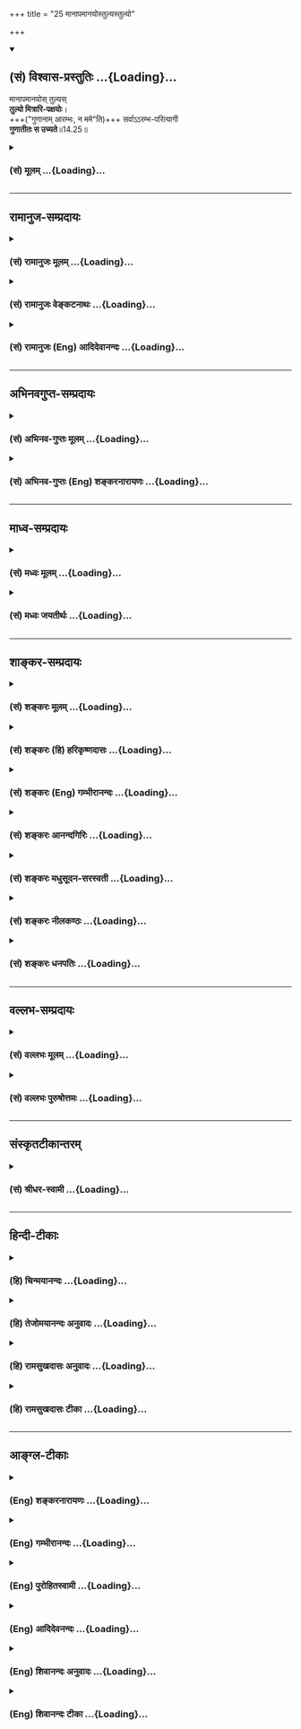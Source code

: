 +++
title = "25 मानापमानयोस्तुल्यस्तुल्यो"

+++
<div class="js_include" newlevelforh1="2" title="(सं) विश्वास-प्रस्तुतिः" unfilled url="/purANam_vaiShNavam/mahAbhAratam/06-bhIShma-parva/03-bhagavad-gItA-parva/saMskRtam/vishvAsa-prastutiH/14_guNa-traya-vibhAga-y/25_mAnApamAnayostuly.md">
<details open><summary><h2>(सं) विश्वास-प्रस्तुतिः ...{Loading}...</h2></summary>

मानापमानयोस् तुल्यस्  
**तुल्यो मित्रारि-पक्षयोः**।  
+++("गुणानाम् आरम्भः, न ममे"ति)+++ सर्वाऽऽरम्भ-परित्यागी  
**गुणातीतः स उच्यते**॥14.25॥
</details>
</div>
<div class="js_include collapsed" newlevelforh1="3" title="(सं) मूलम्" unfilled url="/purANam_vaiShNavam/mahAbhAratam/06-bhIShma-parva/03-bhagavad-gItA-parva/saMskRtam/mUlam/14_guNa-traya-vibhAga-y/25_mAnApamAnayostuly.md">
<details><summary><h3>(सं) मूलम् ...{Loading}...</h3></summary>

मानापमानयोस्तुल्यस्तुल्यो मित्रारिपक्षयोः।  
सर्वारम्भपरित्यागी गुणातीतः स उच्यते।।14.25।।
</details>
</div>


_________________
## रामानुज-सम्प्रदायः
<div class="js_include collapsed" newlevelforh1="3" title="(सं) रामानुजः मूलम्" unfilled url="/purANam_vaiShNavam/mahAbhAratam/06-bhIShma-parva/03-bhagavad-gItA-parva/saMskRtam/rAmAnujaH/mUlam/14_guNa-traya-vibhAga-y/25_mAnApamAnayostuly.md">
<details><summary><h3>(सं) रामानुजः मूलम् ...{Loading}...</h3></summary>

।।14.25 ।। तत्+++(=गुण)+++प्रयुक्त**मानापमानयोः** तत्प्रयुक्त**मित्रारिपक्षयोः** अपि स्वसंबन्धाभावाद् एव तुल्यचित्तः; तथा देहित्व-प्रयुक्त**सर्वारम्भ-परित्यागी** य एवंभूतः **स गुणातीत उच्यते**। अथ एवं रूपगुणात्यये प्रधानहेतुम् आह --
</details>
</div>
<div class="js_include collapsed" newlevelforh1="3" title="(सं) रामानुजः वेङ्कटनाथः" unfilled url="/purANam_vaiShNavam/mahAbhAratam/06-bhIShma-parva/03-bhagavad-gItA-parva/saMskRtam/rAmAnujaH/venkaTanAthaH/14_guNa-traya-vibhAga-y/25_mAnApamAnayostuly.md">
<details><summary><h3>(सं) रामानुजः वेङ्कटनाथः ...{Loading}...</h3></summary>

।। 14.25समदुःखसुखत्वादिकं प्रागेव सुशिक्षितम्; स्वस्थशब्देन
विकारराहित्यगुणाननुविधानादिमात्रप्रतिपादनं पुनरुक्तम् आत्मनिष्ठताविधानं
तु बहुविधसमचित्तताप्रतिपादने हेतुतयोपयुक्तमित्यभिप्रायेणाहस्वस्मिन्
स्थित इति। तदभिप्रेतमाहस्वात्मैकप्रियत्वेनेति।
सुखदुःखप्रियाप्रियादिशब्दानामनतिभिन्नार्थानामपि लोकव्यवहारच्छायया
पुनरुक्तिः परिहृता। तत एवस्वस्थत्वादेवेत्यर्थः।
प्रियाप्रियोपनतावक्षोभ्यत्वादेस्तुल्यप्रियाप्रियादिशब्दैः सिद्धत्वादत्र
विवक्षितं धीविशेषवत्त्वलक्षणं धीरत्वं निन्दास्तुतिसाम्यादौ यथा
हेतुर्भवति; तथा विशिनष्टिप्रकृत्यात्मविवेककुशल इति। धीरः
इत्यन्तैरान्तरलक्षणान्युक्तानि। अथ
बाह्याचारलिङ्गप्रश्नोत्तरमित्यभिप्रायेणाहतत एव
तुल्यनिन्दात्मसंस्तुतिरिति। समदुःखः इत्यादिकं बाह्यलिङ्गपरमिति केचित्।
स्तुतिनिन्दे हि गुणदोषख्यापनरूपे तत्र विविक्तात्मदर्शिनो देहगतैः
सौन्दर्यवैरूप्यादिगुणदोषैः स्तुतिनिन्दाप्रवृत्तौ परस्तुतिनिन्दयोरिव न
प्रीत्यादिसम्भव इत्याह -- आत्मनीति। मूर्खाः पूजितपूजकाः (लोकः पूजितपूजकः)
\[म.भा.5।33।55\] इति न्यायेन लौकिकाः स्तुवन्तं मानयन्ति;
निन्दकमवमन्यन्ते मानावमानप्रकाराश्च लोकव्यवहारतः शास्त्रतश्च सिद्धाः।
तत्रमानयितारो मित्राणि भवन्ति; अवमन्तारस्त्वरयः इति
लोकदृष्टक्रमविवक्षामाह -- तत्प्रयुक्तेति। वाचिकस्तुतिनिन्दयोः
पृथगुपादानादत्र मानावमानशब्दौ मानसकायिकविषयौ। समबुद्धेरपि गुणातीतस्य
परबुद्धिकल्पितौ मित्रारिपक्षौ विद्येते। आरभ्यत इत्यारम्भः कर्म;
कृतप्रतिकृतादिरूपः। अपवर्गार्थारम्भव्यवच्छेदायाहदेहित्वप्रयुक्तेति;
सांसारिकसर्वारम्भपरित्यागीत्यर्थः। एतदेव बाह्याचारलिङ्गम्।
आन्तरैरद्वेषादिभिर्बाह्यैरारम्भपरित्यागादिभिश्च गुणातीतो लक्ष्यते। त एव
च गुणात्ययोपाया इति प्रश्नत्रयं प्रत्युक्तं भवति।  
  

</details>
</div>
<div class="js_include collapsed" newlevelforh1="3" title="(सं) रामानुजः (Eng) आदिदेवानन्दः" unfilled url="/purANam_vaiShNavam/mahAbhAratam/06-bhIShma-parva/03-bhagavad-gItA-parva/saMskRtam/rAmAnujaH/english/AdidevAnandaH/14_guNa-traya-vibhAga-y/25_mAnApamAnayostuly.md">
<details><summary><h3>(सं) रामानुजः (Eng) आदिदेवानन्दः ...{Loading}...</h3></summary>

14.24 - 14.25 He who is 'alike in pleasure and pain,' namely, whose mind
is eal in pleasure and pain; 'who dwells in his self,' namely, who
dwells in his self because his love for the self keeps his mind in
eanimity in pleasure and pain arising from the birth, death etc., of his
sons and other relatives and friends, and who, because of this, 'looks
upon a clod, a stone and a piece of gold as of eal value,' who
conseently remains the same towards things dear or hateful, i.e., who
treats alike the worldly objects desired and undesired; who is
'intelligent,' namely, proficient in discrimination between the Prakrti
and the self; who, therefore, regards blame and praise as alike, namely,
who treats with eality praise and blame looking upon good and evil
alities as born of identification with bodies such as those of men etc.,
and as such unconnected with his real self; who is the 'same in honour
and dishonour' because these are feelings based on the misconception
that the body is the self, and as a conseence of such discrimination
between the body and the self, 'looks alike on friend and foe,' because
he understands that ther is no connection between them and himself; and
who has thus abandoned all entrprises in which embodied beings are
involved - he who is like this, is said to have risen above the Gunas.
Now Sri Krsna states the main method (technie) for transcending such
Gunas:

</details>
</div>


_________________
## अभिनवगुप्त-सम्प्रदायः
<div class="js_include collapsed" newlevelforh1="3" title="(सं) अभिनव-गुप्तः मूलम्" unfilled url="/purANam_vaiShNavam/mahAbhAratam/06-bhIShma-parva/03-bhagavad-gItA-parva/saMskRtam/abhinava-guptaH/mUlam/14_guNa-traya-vibhAga-y/25_mAnApamAnayostuly.md">
<details><summary><h3>(सं) अभिनव-गुप्तः मूलम् ...{Loading}...</h3></summary>

।।14.23 -- 14.25।। अत एवाह -- उदासीनवदित्यादि उच्यते इत्यन्तम्। यः अज्ञो
निर्विवेकस्तिष्ठति स एव ज्ञः; सम्यग्ज्ञानात्। तथा हि नेङ्गते न स्वरूपात्
च्यवते। अत्र चोपायः शरीरेन्द्रियादिस्वभाव +++(S;;N चोपायः सर्वेषामारंभाणां
शरीरारंभकेन्द्रियादि -- )+++ एषः; यत् प्रवर्तनम् +++(N प्रवर्तते)+++ ; न तु फलं
किंचिदहमभिसन्दधे इति स्थिरा बुद्धिः +++(N स्थिरबुद्धिः)+++।

</details>
</div>
<div class="js_include collapsed" newlevelforh1="3" title="(सं) अभिनव-गुप्तः (Eng) शङ्करनारायणः" unfilled url="/purANam_vaiShNavam/mahAbhAratam/06-bhIShma-parva/03-bhagavad-gItA-parva/saMskRtam/abhinava-guptaH/english/shankaranArAyaNaH/14_guNa-traya-vibhAga-y/25_mAnApamAnayostuly.md">
<details><summary><h3>(सं) अभिनव-गुप्तः (Eng) शङ्करनारायणः ...{Loading}...</h3></summary>

14.23-25 Udasinavad etc. upto ucyate. He, who is ignorant i.e., he who
does not distinguish \[even the existence and nonexistence of the
Strands\] - he alone is wise, because of his correct knowledge. That is
why he is not shaken i.e., he does not fall from his own nature. The
means in this regard is the firm conviction : 'The exertion that \[in
found in my body etc.\] is nothing but the innate nature of the body,
the sense-organs etc.; and I am unconcerned with any fruit \[of any
action\]'.

</details>
</div>


_________________
## माध्व-सम्प्रदायः
<div class="js_include collapsed" newlevelforh1="3" title="(सं) मध्वः मूलम्" unfilled url="/purANam_vaiShNavam/mahAbhAratam/06-bhIShma-parva/03-bhagavad-gItA-parva/saMskRtam/madhvaH/mUlam/14_guNa-traya-vibhAga-y/25_mAnApamAnayostuly.md">
<details><summary><h3>(सं) मध्वः मूलम् ...{Loading}...</h3></summary>

।।14.24 -- 14.25।। तुल्यत्वार्थ उक्तः पुरस्तात्।

</details>
</div>
<div class="js_include collapsed" newlevelforh1="3" title="(सं) मध्वः जयतीर्थः" unfilled url="/purANam_vaiShNavam/mahAbhAratam/06-bhIShma-parva/03-bhagavad-gItA-parva/saMskRtam/madhvaH/jayatIrthaH/14_guNa-traya-vibhAga-y/25_mAnApamAnayostuly.md">
<details><summary><h3>(सं) मध्वः जयतीर्थः ...{Loading}...</h3></summary>

।।14.24 -- 14.25।। समदुःखसुखः \[14।24\] इत्यादिना सर्वथा सुखादौ
तुल्यत्वबुद्धिरुच्यत इत्यन्यथाप्रतीतिनिरासार्थमाह -- **तुल्यत्वे**ति।
तुल्यत्ववाचिनः शब्दस्यार्थ इत्यर्थः। प्रायः सर्वानित्याद्युक्तरीत्येति
भावः।

</details>
</div>


_________________
## शाङ्कर-सम्प्रदायः
<div class="js_include collapsed" newlevelforh1="3" title="(सं) शङ्करः मूलम्" unfilled url="/purANam_vaiShNavam/mahAbhAratam/06-bhIShma-parva/03-bhagavad-gItA-parva/saMskRtam/shankaraH/mUlam/14_guNa-traya-vibhAga-y/25_mAnApamAnayostuly.md">
<details><summary><h3>(सं) शङ्करः मूलम् ...{Loading}...</h3></summary>

।।14.25।। --,**मानापमानयोः तुल्यः** समः निर्विकारः **तुल्यः
मित्रारिपक्षयोः;** यद्यपि उदासीना भवन्ति केचित् स्वाभिप्रायेण; तथापि
पराभिप्रायेण मित्रारिपक्षयोरिव भवन्ति इति तुल्यो मित्रारिपक्षयोः इत्याह।
**सर्वारम्भपरित्यागी;** दृष्टादृष्टार्थानि कर्माणि आरभ्यन्ते इति
आरम्भाः; सर्वान् आरम्भान् परित्यक्तुं शीलम् अस्य इति सर्वारम्भपरित्यागी;
देहधारणमात्रनिमित्तव्यतिरेकेण सर्वकर्मपरित्यागी इत्यर्थः। **गुणातीतः सः
उच्यते**।। उदासीनवत् (गीता 14।23) इत्यादि गुणातीतः स उच्यते (गीता 14।25)
इत्येतदन्तम् उक्तं यावत् यत्नसाध्यं तावत् संन्यासिनः अनुष्ठेयं
गुणातीतत्वसाधनं मुमुक्षोः स्थिरीभूतं तु स्वसंवेद्यं सत् गुणातीतस्य यतेः
लक्षणं भवति इति। अधुना कथं च त्रीन्गुणानतिवर्तते इत्यस्य प्रश्नस्य
प्रतिवचनम् आह --,

</details>
</div>
<div class="js_include collapsed" newlevelforh1="3" title="(सं) शङ्करः (हि) हरिकृष्णदासः" unfilled url="/purANam_vaiShNavam/mahAbhAratam/06-bhIShma-parva/03-bhagavad-gItA-parva/saMskRtam/shankaraH/hindI/harikRShNadAsaH/14_guNa-traya-vibhAga-y/25_mAnApamAnayostuly.md">
<details><summary><h3>(सं) शङ्करः (हि) हरिकृष्णदासः ...{Loading}...</h3></summary>

।।14.25।। तथा --, जो मान और अपमानमें समान अर्थात् निर्विकार रहता है तथा
मित्र और शत्रुपक्षके लिये तुल्य है। यद्यपि कोईकोई पुरुष अपने विचारसे तो
उदासीन होते हैं; परंतु दूसरोंकी समझसे वे मित्र या शत्रुपक्षवालेसे ही
होते हैं इसलिये कहते हैं कि जो मित्र और शत्रुपक्षके लिये तुल्य है। तथा
जो सारे आरम्भोंका त्याग करनेवाला है। दृष्ट और अदृष्ट फलके लिये जानेवाले
कर्मोंका नाम आरम्भ है; ऐसे समस्त आरम्भोंका त्याग करनेका जिसका स्वभाव है
वह सर्वारम्भपरित्यागी है अर्थात् जो केवल शरीरधारणके लिये आवश्यक कर्मोंके
सिवा सारे कर्मोंका त्याग कर देनेवाला है; वह पुरुष गुणातीत कहलाता है।
उदासीनवत् यहाँसे लेकर गुणातीतः स उच्यते यहाँतक जो भाव बतलाये गये हैं; वे
सब जबतक प्रयत्नसे सम्पादन करनेयोग्य रहते हैं; तबतक तो मुमुक्षु --
संन्यासीके लिये अनुष्ठान करनेयोग्य गुणातीतत्वप्राप्तिके साधन हैं और जब
वे स्थिर हो जाते हैं; तो गुणातीत संन्यासीके स्वसंवेद्य लक्षण बन जाते
हैं।

</details>
</div>
<div class="js_include collapsed" newlevelforh1="3" title="(सं) शङ्करः (Eng) गम्भीरानन्दः" unfilled url="/purANam_vaiShNavam/mahAbhAratam/06-bhIShma-parva/03-bhagavad-gItA-parva/saMskRtam/shankaraH/english/gambhIrAnandaH/14_guNa-traya-vibhAga-y/25_mAnApamAnayostuly.md">
<details><summary><h3>(सं) शङ्करः (Eng) गम्भीरानन्दः ...{Loading}...</h3></summary>

14.25 Further, tulyah, he who is the same, unperturbed; mana-apamanayoh,
under honour and dishonour; tulyah, who is eally disposed;
mitra-ari-paksayoh, both towards the side of the friend and of the
foe-although from their own standpoint some may be unattached, still, in
others' view they may appear to be siding either with friends or foes;
hence it is said, 'eally disposed both towards the side of the friend
and of the foe'; sarva-arambha-parityagi, who has renounced all
enterprise (-those which are undertaken are arambhah, actions intended
for seen or unseen results-), i.e. who is apt to give up all
undertakings, who has given up all actions other than those needed
merely for the maintenance of the body; sah, he; ucyate, is said to
have; gunatitah, gone beyond the alities. The disciplines leading to the
state of transcendence of the alities, which have been stated (in the
verses) beginning from 'he who, sitting like one indifferent,' and
ending with 'he is said to have gone beyond the alities,' have to be
practised by a monk, a seeker of Liberation, so long as they are to be
achieved through effort. But when they become firmly ingrained, they
become the indications, perceivable to himself, of a monk who has
transcended the alities. Now the Lord gives the reply to the estion,
'And how does he transcend the alties;'

</details>
</div>
<div class="js_include collapsed" newlevelforh1="3" title="(सं) शङ्करः आनन्दगिरिः" unfilled url="/purANam_vaiShNavam/mahAbhAratam/06-bhIShma-parva/03-bhagavad-gItA-parva/saMskRtam/shankaraH/AnandagiriH/14_guNa-traya-vibhAga-y/25_mAnApamAnayostuly.md">
<details><summary><h3>(सं) शङ्करः आनन्दगिरिः ...{Loading}...</h3></summary>

।।14.25।। इतश्च गुणातीतः शक्यो ज्ञातुमित्याह -- **किञ्चेति।** मानः
सत्कारस्तिरस्कारोऽपमानः। परदृष्ट्या यौ सखिशत्रू तयोः पक्षयोर्निर्विशेषो
न कस्यचित्पक्षे तिष्ठतीत्याह -- **तुल्य इति।** विदुषो
मित्रादिबुद्ध्यभावात्तुल्यो मित्रारिपक्षयोरित्ययुक्तमित्याशङ्क्याह --
**यद्यपीति।** सर्वकर्मत्यागे देहधारणमपि निमित्ताभावान्न
स्यादित्याशङ्क्याह -- **देहेति।** उक्तविशेषणो गुणातीतो ज्ञातव्य इत्याह
-- **गुणेति।** यदुक्तमुपेक्षकत्वादि तद्विद्योदयात्पूर्वं यत्नसाध्यं
विद्याधिकारिणा ज्ञानसाधनत्वेनानुष्ठेयमुत्पन्नायां तु विद्यायां
जीवन्मुक्तस्योक्तधर्मजातं स्थिरीभूतं स्वानुभवसिद्धलक्षणत्वेन
तिष्ठतीत्युक्ते धर्मजाते विभागं दर्शयति -- **उदासीनवदित्यादिना।**

</details>
</div>
<div class="js_include collapsed" newlevelforh1="3" title="(सं) शङ्करः मधुसूदन-सरस्वती" unfilled url="/purANam_vaiShNavam/mahAbhAratam/06-bhIShma-parva/03-bhagavad-gItA-parva/saMskRtam/shankaraH/madhusUdana-sarasvatI/14_guNa-traya-vibhAga-y/25_mAnApamAnayostuly.md">
<details><summary><h3>(सं) शङ्करः मधुसूदन-सरस्वती ...{Loading}...</h3></summary>

।।14.25।। मानः सत्कार आदरापरपर्यायः;
अपमानस्तिरस्कारोऽनादरापरपर्यायस्तयोस्तुल्यो हर्षविषादशून्यो निन्दास्तुती
शब्दरूपे मानापमानौ तु शब्दमन्तरेणापि कायमनोव्यापारविशेषाविति भेदः। अत्र
पकारवकारयोः पाठविकल्पेऽप्यर्थः स एव। तुल्यो
मित्रारिपक्षयोर्मित्रपक्षस्येवारिपक्षस्यापि द्वेषाविषयः स्वयं
तयोरनुग्रहनिग्रहशून्य इति वा। सर्वारम्भपरित्यागी आरभ्यन्त इत्यारम्भाः
कर्माणि तान्सर्वान्परित्यक्तुं शीलं यस्य स तथा। ,देहयात्रामात्रव्यतिरेकेण
सर्वकर्मपरित्यागीत्यर्थः। उदासीनवदासीन इत्याद्युक्तप्रकाराचारो गुणातीतः
स उच्यते। यदुक्तमुपेक्षकत्वादि तद्विद्योदयात्पूर्वं यत्नसाध्यं
विद्याधिकारिणा साधनत्वेनानुष्ठेयमुत्पन्नायां तु विद्यायां जीवन्मुक्तस्य
गुणातीतस्योक्तं धर्मजातमयत्नसिद्धं लक्षणत्वेन तिष्ठतीत्यर्थः।

</details>
</div>
<div class="js_include collapsed" newlevelforh1="3" title="(सं) शङ्करः नीलकण्ठः" unfilled url="/purANam_vaiShNavam/mahAbhAratam/06-bhIShma-parva/03-bhagavad-gItA-parva/saMskRtam/shankaraH/nIlakaNThaH/14_guNa-traya-vibhAga-y/25_mAnApamAnayostuly.md">
<details><summary><h3>(सं) शङ्करः नीलकण्ठः ...{Loading}...</h3></summary>

।।14.25।। अथ चतुर्थ्यां भूमौ सत्त्वापत्तिसंज्ञायां स्थितस्य योगिनः
समाधिसुखाभावेन स्वसंवेद्यलिङ्गाभावात्तत्त्वनिश्चयेन द्वैतस्य
बाधाल्लिङ्गमाचारश्च परसंवेद्य एव तदाह -- **मानेति।** यथाहि परीक्षकः
कूटकार्षापणस्य लाभे विनाशे वा हर्षविषादशून्यो न च तल्लाभार्थं
यत्नमारभते; मूढस्तु ताभ्यां बाध्यते तल्लाभार्थं यत्नं चारभते; एवं
विद्वान् द्वैतं मरुमरीचिकाह्रदसमानं पश्यन् तत्र मानापमानयोर्वा
मित्रारिपक्षयोर्वा तुल्य एव नत्वन्यतरलाभाय परिहाराय वा यत्नमारभते अतो
गुणातीत इत्युच्यते। सर्वत्र पदार्थः स्पष्टः।

</details>
</div>
<div class="js_include collapsed" newlevelforh1="3" title="(सं) शङ्करः धनपतिः" unfilled url="/purANam_vaiShNavam/mahAbhAratam/06-bhIShma-parva/03-bhagavad-gItA-parva/saMskRtam/shankaraH/dhanapatiH/14_guNa-traya-vibhAga-y/25_mAnApamAnayostuly.md">
<details><summary><h3>(सं) शङ्करः धनपतिः ...{Loading}...</h3></summary>

।।14.25।। मानः सत्कारोऽपमानस्तिरस्कास्तयोर्मानापामानयोस्तुल्यः समो
निर्विकारः परदृष्ट्या यौ मित्रशत्रू तयोः पक्षयोस्तुल्यो न कस्यचित्पक्षं
भजतीत्यर्थः। दृष्टादृष्टार्थानि कर्माण्यारभ्यन्त
इत्यारम्भास्तान्सर्वारम्भांस्त्यक्तुं शीलं यस्येति
देहधारणमात्रनिमित्तव्यतिरेकेण सर्वारम्भपरित्यागीत्यर्थः। एतोदृशो यः स
गुणातीति उच्यते सर्वारम्भपरित्यागीत्येतदन्तं यावद्यन्त्रसाध्यं
तावद्गुणातीतत्वासाधनं विरक्तेन मुमुक्षुणानुष्ठेयं स्थिरीभूतं तु
जीवन्मुक्तस्य गुणातीतस्य स्वभावभूतत्वादयन्त्रसिद्धं लक्षणं भवति।

</details>
</div>


_________________
## वल्लभ-सम्प्रदायः
<div class="js_include collapsed" newlevelforh1="3" title="(सं) वल्लभः मूलम्" unfilled url="/purANam_vaiShNavam/mahAbhAratam/06-bhIShma-parva/03-bhagavad-gItA-parva/saMskRtam/vallabhaH/mUlam/14_guNa-traya-vibhAga-y/25_mAnApamAnayostuly.md">
<details><summary><h3>(सं) वल्लभः मूलम् ...{Loading}...</h3></summary>

।।14.25।। मानापमानयोरिति। देहित्वप्रयुक्तसर्वारम्भपरित्यागी च यः;
एवम्भूतः स गुणातीत उच्यते ज्ञानमार्गीयः।

</details>
</div>
<div class="js_include collapsed" newlevelforh1="3" title="(सं) वल्लभः पुरुषोत्तमः" unfilled url="/purANam_vaiShNavam/mahAbhAratam/06-bhIShma-parva/03-bhagavad-gItA-parva/saMskRtam/vallabhaH/puruShottamaH/14_guNa-traya-vibhAga-y/25_mAnApamAnayostuly.md">
<details><summary><h3>(सं) वल्लभः पुरुषोत्तमः ...{Loading}...</h3></summary>

  
  
।।14.25।। किञ्च मानापमानयोस्तुल्यः भगवत्कृतमानापमानयोः स्वीयत्वेन
कृतत्वात्तुल्यः। तुल्यो मित्रारिपक्षयोः; भगवदीयेन तदीयत्वेन; मित्रपक्षे
कृते तुल्यः भगवदीयभावेन अरिपक्षे आसुरैर्भगवदीयत्वेन विचारिते भगवदीयत्वेन
तथा विचारयन्तीति तेषामुचितमेवेति तद्दोषाविचारकत्वात्तुल्यः।
सर्वारम्भपरित्यागी सर्वेषां पदार्थानामारम्भानां दृष्टप्रत्ययानां
परित्यजनशीलवान्। एवमाचारवान् यः सगुणातीत उच्येते; कथ्यत इत्यर्थः। ,

</details>
</div>


_________________
## संस्कृतटीकान्तरम्
<div class="js_include collapsed" newlevelforh1="3" title="(सं) श्रीधर-स्वामी" unfilled url="/purANam_vaiShNavam/mahAbhAratam/06-bhIShma-parva/03-bhagavad-gItA-parva/saMskRtam/shrIdhara-svAmI/14_guNa-traya-vibhAga-y/25_mAnApamAnayostuly.md">
<details><summary><h3>(सं) श्रीधर-स्वामी ...{Loading}...</h3></summary>

।।14.25।। अपिच **-- मानापमानयोरिति।** मानेऽपमाने च तुल्यः;
मित्रपक्षेऽरिपक्षे च तुल्यः;
सर्वान्दृष्टादृष्टार्थानारम्भानुद्यमान्परित्यक्तुं शीलं यस्य। स
एवंभूताचारयुक्तो गुणातीत उच्यते।

</details>
</div>


_________________
## हिन्दी-टीकाः
<div class="js_include collapsed" newlevelforh1="3" title="(हि) चिन्मयानन्दः" unfilled url="/purANam_vaiShNavam/mahAbhAratam/06-bhIShma-parva/03-bhagavad-gItA-parva/hindI/chinmayAnandaH/14_guNa-traya-vibhAga-y/25_mAnApamAnayostuly.md">
<details><summary><h3>(हि) चिन्मयानन्दः ...{Loading}...</h3></summary>

।।14.25।। पूर्वोक्त श्लोकों में चित्रित किये गये त्रिगुणातीत पुरुष के
सामान्य चित्र को यहाँ और अधिक स्पष्ट किया गया है; जिससे हम उसका समीप से
सूक्ष्म अवलोकन कर सकें। मान और अपमान में सम रहना ज्ञानी पुरुष का लक्षण
है। अपने दिव्य स्वरूप में दृढ़ निष्ठा प्राप्त किया हुआ पुरुष जीवन से
भयभीत नहीं होता; क्योंकि जगत् की ओर देखने का उसका दृष्टिकोण अज्ञानियों
से सर्वथा भिन्न होता है। जीवन का अहंकार केन्द्रित मूल्यांकन हमें मान और
अपमान को क्रमश उपादेय (स्वीकार्य) और हेय (त्याज्य) मानने को बाध्य करता
है। लौकिक जीवन में भी हम देखते हैं कि देश के लिये प्राणोत्सर्ग करने वाले
पुरुष ऐसी स्थिति की कामना करते हैं जिसे अन्य लोग अपमान जनक समझते हैं।
परन्तु समाज के मान और अपमान की ओर ध्यान दिये बिना ऐसे लोग पूर्ण उत्साह
के साथ अपनी पीढ़ी से प्रेम और उसकी सेवा करते हैं। आपेक्षिक सिद्धान्त की
खोज के दिन आर्कमिडीज को विवस्त्र स्थिति में सड़क पर यूरेका; यूरेका
चिल्लाते हुये दौड़ने में अपमान का अनुभव नहीं हुआ; परन्तु किसी और दिन यह
बात नहीं होती मान और अपमान बुद्धि के निर्णय हैं; जो स्थानस्थान पर और
समयसमय पर बदलते रहते हैं। जो पुरुष अहंकार के स्तर से ऊंचा उठ गया है; उसे
दोनों ही समान हैं; कांटो के मुकुट का उतना ही स्वागत है; जितना गुलाब के
फूलों के मुकुट काशत्रु और मित्र के पक्षों में सम जैसे हम अपने शरीर के
किसी अंग को शत्रु और किसी अंग को मित्र नहीं मानते; वैसे ही आत्मैकत्व
ज्ञान प्राप्त पुरुष भी किसी से मित्रता या शत्रुता नहीं रखता। तथापि अन्य
लोग उससे अवश्य ही मित्र या शत्रु भाव रख सकते हैं; किन्तु वह दोनों के
प्रति समान भाव से रहता है। आत्मानुभव की दृष्टि से ज्ञानी पुरुष जानता है
वे सब मैं ही हूँ। सर्वारम्भ परित्यागी आरंभ का अर्थ है कर्म। इसका अर्थ यह
नहीं हुआ कि त्रिगुणातीत पुरुष क्रियाशून्य हो जाता है। इसका अभिप्राय यह
है कि उसे अपने कर्मों में न कर्तृत्व का अभिमान होता है और न स्वार्थ का।
आरम्भ शब्द में वे सब कर्म समाविष्ट हैं; जो अनेक वस्तुओं के अर्जन और
संग्रह करने तथा उनपर अपना स्वामित्य स्थापित करने के लिये अहंकार और
स्वार्थ से प्रेरित होते हैं। अज्ञानी जीव के लिये ये कर्म स्वाभाविर्क
हैं। अहंकार रहित आत्मज्ञानी पुरुष ईश्वर से अनुप्राणित होकर ईश्वरीय पुरुष
के रूप में इस जगत् में कल्याणार्थ कार्य करता है। उपर्युक्त लक्षणों से
पुरुष गुणातीत कहा जाता है। इन श्लोकों में अर्जुन के द्वितीय प्रश्न का
उत्तर दिया गया है। श्री शंकराचार्य अपने भाष्य में लिखते हैं कि मोक्ष
प्राप्ति के इच्छुक साधक को इन गुणों को साधन के रूप में अपनाना चाहिये। एक
बार ज्ञान में निष्ठा प्राप्त कर लेने पर ये गुण उसके स्वाभाविक लक्षण बन
जायेंगे; जो स्वसंवेद्य होते हैं। गुणातीत पुरुष के ये मुख्य लक्षण
हैं। अर्जुन का तीसरा प्रश्न यह था; किस प्रकार वह तीनों गुणों से अतीत होता
है इसका उत्तर देते हुये भगवान् कहते हैं

</details>
</div>
<div class="js_include collapsed" newlevelforh1="3" title="(हि) तेजोमयानन्दः अनुवादः" unfilled url="/purANam_vaiShNavam/mahAbhAratam/06-bhIShma-parva/03-bhagavad-gItA-parva/hindI/tejomayAnandaH/anuvAdaH/14_guNa-traya-vibhAga-y/25_mAnApamAnayostuly.md">
<details><summary><h3>(हि) तेजोमयानन्दः अनुवादः ...{Loading}...</h3></summary>

।।14.25।। जो मान और अपमान में सम है; शत्रु और मित्र के पक्ष में भी सम
है, ऐसा सर्वारम्भ परित्यागी पुरुष गुणातीत कहा जाता है।।

</details>
</div>
<div class="js_include collapsed" newlevelforh1="3" title="(हि) रामसुखदासः अनुवादः" unfilled url="/purANam_vaiShNavam/mahAbhAratam/06-bhIShma-parva/03-bhagavad-gItA-parva/hindI/rAmasukhadAsaH/anuvAdaH/14_guNa-traya-vibhAga-y/25_mAnApamAnayostuly.md">
<details><summary><h3>(हि) रामसुखदासः अनुवादः ...{Loading}...</h3></summary>

।।14.25।। जो धीर मनुष्य सुख-दुःखमें सम तथा अपने स्वरूपमें स्थित रहता है;
जो मिट्टीके ढेले, पत्थर और सोनेमें सम रहता है जो प्रिय-अप्रियमें तथा
अपनी निन्दा-स्तुतिमें सम रहता है जो मान-अपमानमें तथा मित्र-शत्रुके
पक्षमें सम रहता है; जो सम्पूर्ण कर्मोंके आरम्भका त्यागी है, वह मनुष्य
गुणातीत कहा जाता है।

</details>
</div>
<div class="js_include collapsed" newlevelforh1="3" title="(हि) रामसुखदासः टीका" unfilled url="/purANam_vaiShNavam/mahAbhAratam/06-bhIShma-parva/03-bhagavad-gItA-parva/hindI/rAmasukhadAsaH/TIkA/14_guNa-traya-vibhAga-y/25_mAnApamAnayostuly.md">
<details><summary><h3>(हि) रामसुखदासः टीका ...{Loading}...</h3></summary>

।।14.25।।***व्याख्या --***  **धीरः; समदुःखसुखः --** नित्यअनित्य;
सारअसार आदिके तत्त्वको जानकर स्वतःसिद्ध स्वरूपमें स्थित होनेसे गुणातीत
मनुष्य धैर्यवान् कहलाता है। पूर्वकर्मोंके अनुसार आनेवाली अनुकूलप्रतिकूल
परिस्थितिका नाम सुखदुःख है अर्थात् प्रारब्धके अनुसार शरीर; इन्द्रियों
आदिके अनुकूल परिस्थितिको सुख कहते हैं और शरीर; इन्द्रियों आदिके प्रतिकूल
परिस्थितिको दुःख कहते हैं। गुणातीत मनुष्य इन दोनोंमें सम रहता है।
तात्पर्य है कि सुखदुःखरूप बाह्य परिस्थितियाँ उसके कहे जानेवाले
अन्तःकरणमें विकार पैदा नहीं कर सकतीं; उसको सुखीदुःखी नहीं कर
सकतीं।**स्वस्थः --** स्वरूपमें सुखदुःख है ही नहीं। स्वरूपसे तो सुखदुःख
प्रकाशित होते हैं। अतः गुणातीत मनुष्य आनेजानेवाले सुखदुःखका भोक्ता नहीं
बनता; प्रत्युत अपने नित्यनिरन्तर रहनेवाले स्वरूपमें स्थिर रहता
है।**समलोष्टाश्मकाञ्चनः --** उसका मिट्टीके ढेले; पत्थर और स्वर्णमें न तो
आकर्षण (राग) होता है और न विकर्षण (द्वेष) होता है। परन्तु व्यवहारमें वह
ढेलेको ढेलेकी जगह रखता है; पत्थरको पत्थरकी जगह रखता है और स्वर्णको
स्वर्णकी जगह (तिजोरी आदिमें) रखता है। तात्पर्य है कि यद्यपि उनकी
प्राप्तिअप्राप्तिमें उसको हर्षशोक नहीं होते; वह सम रहता है; तथापि उनसे
व्यवहार तो यथायोग्य ही करता है। ढेले; पत्थर और स्वर्णका ज्ञान न होना समता
नहीं कहलाती। समता वही है कि इन तीनोंका ज्ञान होते हुए भी इनमें रागद्वेष
न हों। ज्ञान कभी दोषी नहीं होता; विकार ही दोषी होते
हैं।**तुल्यप्रियाप्रियः --** क्रियमाण कर्मोंकी सिद्धिअसिद्धिमें अर्थात्
उनके तात्कालिक फलकी प्राप्तिअप्राप्तिमें भी वह सम रहता
है।**तुल्यनिन्दात्मसंस्तुतिः --** निन्दा और स्तुतिमें नामकी मुख्यता होती
है। गुणातीत मनुष्यका नामके साथ कोई सम्बन्ध नहीं रहता अतः कोई निन्दा करे
तो उसके चित्तमें खिन्नता नहीं होती और कोई स्तुति करे तो उसके चित्तमें
प्रसन्नता नहीं होती। इसी प्रकार निन्दा करनेवालोंके प्रति उसका द्वेष नहीं
होता और स्तुति करनेवालोंके प्रति उसका राग नहीं होता। साधारण मनुष्योंकी यह
एक आदत बन जाती है कि उनको अपनी निन्दा बुरी लगती है और स्तुति अच्छी लगती
है। परन्तु जो गुणोंसे ऊँचे उठ जाते हैं; उनको निन्दास्तुतिका ज्ञान तो
होता है और वे बर्ताव भी सबके साथ यथोचित ही करते हैं; पर उनमें
निन्दास्तुतिको लेकर खिन्नताप्रसन्नता नहीं होती। कारण कि वे जिस तत्त्वमें
स्थित हैं; वहाँ गुणोंवाली परकृत निन्दास्तुति पहुँचती ही नहीं। निन्दा और
स्तुति -- ये दोनों ही परकृत क्रियाएँ हैं। उन क्रियाओंसे राजीनाराज होना
गलती है। कारण कि जिसका जैसा स्वभाव है; जैसी धारणा है; वह उसके अनुसार ही
बोलता है। वह हमारे अनुकूल ही बोले; हमारी निन्दा न करे -- यह न्याय नहीं
है अर्थात् उसको बोलनेमें बाध्य करनेका भाव न्याय नहीं है; अन्याय है।
दूसरोंपर हमारा क्या अधिकार है कि तुम हमारी निन्दा मत करो हमारी स्तुति ही
करो दूसरी बात; कोई निन्दा करता है तो उसमें साधकको प्रसन्न होना चाहिये कि
इससे मेरे पाप कट रहे हैं; मैं शुद्ध हो रहा हूँ। अगर कोई हमारी प्रशंसा
करता है; तो उससे हमारे पुण्य नष्ट होते हैं। अतः प्रशंसामें राजी नहीं
होना चाहिये क्योंकि राजी होनेमें खतरा है**मानापमानयोस्तुल्यः --** मान और
अपमान होनेमें शरीरकी मुख्यता होती है। गुणातीत मनुष्यका शरीरके साथ
तादात्म्य नहीं रहता। अतः कोई उसका आदर करे या निरादर करे; मान करे या
अपमान करे; इन परकृत क्रियाओंका उसपर कोई असर नहीं पड़ता। निन्दास्तुति और
मानअपमान -- इन दोनों ही परकृत क्रियाओंमें गुणातीत मनुष्य सम रहता है। इन
दोनों परकृत क्रियाओंका ज्ञान होना दोषी नहीं है; प्रत्युत निन्दा और
अपमानमें दुःखी होना तथा स्तुति और मानमें हर्षित होना दोषी है क्योंकि ये
दोनों ही प्रकृतिके विकार हैं। गुणातीत पुरुषको निन्दास्तुति और मानअपमानका
ज्ञान तो होता है; पर गुणोंसे सम्बन्धविच्छेद होनेसे; नाम और शरीरके साथ
तादात्म्य न रहनेसे वह सुखीदुःखी नहीं होता। कारण कि वह जिस तत्त्वमें
स्थित है; वहाँ ये विकार नहीं हैं। वह तत्त्व गुणरहित है; निर्विकार
है।**तुल्यो मित्रारिपक्षयोः --** वह मित्र और शत्रुके पक्षमें सम रहता है।
यद्यपि गुणातीत मनुष्यकी दृष्टिमें कोई मित्र और शत्रु नहीं होता; तथापि
दूसरे लोग अपनी भावनाके अनुसार उसे अपना मित्र अथवा शत्रु भी मान सकते हैं।
साधारण मनुष्यको भी दूसरे लोग अपनी भावनाके अनुसार मित्र या शत्रु मान सकते
हैं किन्तु इस बातका पता लगनेपर उस मनुष्यपर इसका असर पड़ता है; जिससे
उसमें रागद्वेष उत्पन्न हो सकते हैं। परन्तु गुणातीत मनुष्यपर इस बातका पता
लगनेपर भी कोई असर नहीं पड़ता। वस्तुतः मित्र और शत्रुकी भावनाके कारण ही
व्यवहारमें पक्षपात होता है। गुणातीत मनुष्यके कहलानेवाले अन्तःकरणमें
मित्रशत्रुकी भावना ही नहीं होती अतः उसके व्यवहारमें पक्षपात नहीं होता। एक
व्यक्ति उस महापुरुषके साथ मित्रता रखता है और दूसरा व्यक्ति अपने स्वभाववश
उस महापुरुषके साथ शत्रुता रखता है। जब उन दोनों व्यक्तियोंकी किसी बातको
लेकर न्याय करनेका अवसर आ जाय; तब (व्यवहारमें) वह मित्रता रखनेवालेकी
अपेक्षा शत्रुता रखनेवालेका कुछ अधिक पक्ष लेता है। जैसे -- पदार्थादिका
बँटवारा करते समय वह मित्रता रखनेवालेको कम (उतना ही; जितना वह
प्रसन्नतापूर्वक सहन कर सकता हो) और शत्रुता रखनेवालोंको कुछ ज्यादा पदार्थ
देता है। यह भी समता ही कहलाती है क्योंकि अपने पक्षवालोंके साथ न्याय और
विपक्षवालोंके साथ उदारता होनी चाहिये।**सर्वारम्भपरित्यागी --** वह
महापुरुष सम्पूर्ण कर्मोंके आरम्भका त्यागी होता है। तात्पर्य है कि
धनसम्पत्तिके संग्रह और भोगोंके लिये वह किसी तरहका कोई नया कर्म आरम्भ
नहीं करता। स्वतः प्राप्त परिस्थितिके अनुसार ही उसकी प्रवृत्ति और
निवृत्ति होती है अर्थात क्रियाओंमें उसकी प्रवृत्ति कामना; वासना; ममतासे
रहित होती है और निवृत्ति भी मानबड़ाई आदिकी इच्छासे रहित होती
है।**गुणातीतः स उच्यते --** यहाँ **उच्यते** पदसे यही ध्वनि निकलती है कि
उस महापुरुषकी गुणातीत संज्ञा नहीं है किन्तु उसके कहे जानेवाले शरीर;
अन्तःकरणके लक्षणोंको लेकर ही उसको गुणातीत कहा जाता है। वास्तवमें देखा जाय
तो जो गुणातीत है; उसके लक्षण नहीं हो सकते। लक्षण तो गुणोंसे ही होते हैं
अतः जिसके लक्षण होते हैं; वह गुणातीत कैसे हो सकता है परन्तु अर्जुनने भी
गुणातीतके ही लक्षण पूछे हैं और भगवान्ने भी गुणातीतके ही लक्षण कहे हैं।
इसका तात्पर्य यह है कि लोग पहले उस गुणातीतकी जिस शरीर और अन्तःकरणमें
स्थिति मानते थे; उसी शरीर और अन्तःकरणके लक्षणोंको लेकर वे उसमें आरोप
करते हैं कि यह गुणातीत मनुष्य है। अतः ये लक्षण गुणातीत मनुष्यको
पहचाननेके संकेतमात्र हैं। प्रकृतिके कार्य गुण हैं और गुणोंके कार्य
शरीरइन्द्रियाँमनबुद्धि हैं। अतः मनबुद्धि आदिके द्वारा अपने कारण गुणोंका
भी पूरा वर्णन नहीं हो सकता; फिर गुणोंके भी कारण प्रकृतिका वर्णन हो ही
कैसे सकता है जो प्रकृतिसे भी सर्वथा अतीत (गुणातीत) है; उसका वर्णन करना
तो उन मनबुद्धि आदिके द्वारा सम्भव ही नहीं है। वास्तवमें गुणातीतके ये
लक्षण स्वरूपमें तो होते ही नहीं किन्तु अन्तःकरणमें मानी हुई अहंताममताके
नष्ट हो जानेपर उसके कहे जानेवाले अन्तःकरणके माध्यमसे ही ये लक्षण --
गुणातीतके लक्षण कहे जाते हैं। यहाँ भगवान्ने सुखदुःख; प्रियअप्रिय;
निन्दास्तुति और मानअपमान -- ये आठ परस्पर विरुद्ध नाम लिये हैं; जिनमें
साधारण आदमियोंकी तो विषमता हो ही जाती है; साधकोंकी भी कभीकभी विषमता हो
जाती है। ऐसे इन आठ कठिन स्थलोंमें जिसकी समता हो जाती है; उसके लिये अन्य
सभी अवस्थाओंमें समता रखना सुगम हो जाता है। अतः यहाँ उन्हीं आठ कठिन
स्थलोंका नाम लेकर भगवान् यह बताते हैं कि गुणातीत महापुरुषकी इन आठों
स्थलोंमें स्वतःस्वाभाविक समता होती है। गुणातीत मनुष्यकी जो स्वतःसिद्ध
निर्विकारता है; उसकी जो स्वाभाविक स्थिति है; उसमें अनुकूलप्रतिकूल
परिस्थितियोंके आनेजानेका कुछ भी फरक नहीं पड़ता। उसकी निर्विकारता; समता
ज्योंकीत्यों अटल रहती है। उसकी शान्ति कभी भङ्ग नहीं होती। \[चौबीसवें और
पचीसवें -- इन दो श्लोकोंमें भगवान्ने गुणातीत महापुरुषकी समताका वर्णन
किया है। \]  
  
***सम्बन्ध --***  अर्जुनने तीसरे प्रश्नके रूपमें गुणातीत होनेका उपाय
पूछा था। उसका उत्तर भगवान् आगेके श्लोकमें देते हैं।  
  

</details>
</div>


_________________
## आङ्ग्ल-टीकाः
<div class="js_include collapsed" newlevelforh1="3" title="(Eng) शङ्करनारायणः" unfilled url="/purANam_vaiShNavam/mahAbhAratam/06-bhIShma-parva/03-bhagavad-gItA-parva/english/shankaranArAyaNaH/14_guNa-traya-vibhAga-y/25_mAnApamAnayostuly.md">
<details><summary><h3>(Eng) शङ्करनारायणः ...{Loading}...</h3></summary>

14.25. Who remains eal to honour and to dishonour, and eal to the sides
of \[both\] the friend and the foe; and who has given up all fruits of
his initiatives-he is said to have transcended the Strands.

</details>
</div>
<div class="js_include collapsed" newlevelforh1="3" title="(Eng) गम्भीरानन्दः" unfilled url="/purANam_vaiShNavam/mahAbhAratam/06-bhIShma-parva/03-bhagavad-gItA-parva/english/gambhIrAnandaH/14_guNa-traya-vibhAga-y/25_mAnApamAnayostuly.md">
<details><summary><h3>(Eng) गम्भीरानन्दः ...{Loading}...</h3></summary>

14.25 He who is the same under honour and dishonour, who is eally
disposed both towards the side of the friend and of the foe, who has
renounced all enterprise,-he is said to have gone beyond the alities.

</details>
</div>
<div class="js_include collapsed" newlevelforh1="3" title="(Eng) पुरोहितस्वामी" unfilled url="/purANam_vaiShNavam/mahAbhAratam/06-bhIShma-parva/03-bhagavad-gItA-parva/english/purohitasvAmI/14_guNa-traya-vibhAga-y/25_mAnApamAnayostuly.md">
<details><summary><h3>(Eng) पुरोहितस्वामी ...{Loading}...</h3></summary>

14.25 Who looks equally upon honour and dishonour, loves friends and
foes alike, abandons all initiative, such is he who transcends the
Qualities.

</details>
</div>
<div class="js_include collapsed" newlevelforh1="3" title="(Eng) आदिदेवनन्दः" unfilled url="/purANam_vaiShNavam/mahAbhAratam/06-bhIShma-parva/03-bhagavad-gItA-parva/english/AdidevanandaH/14_guNa-traya-vibhAga-y/25_mAnApamAnayostuly.md">
<details><summary><h3>(Eng) आदिदेवनन्दः ...{Loading}...</h3></summary>

14.25 He who is the same in honour and dishonour, and the same to friend
and foe, and how has abandoned all enterprises - he is said to have
risen above the Gunas.

</details>
</div>
<div class="js_include collapsed" newlevelforh1="3" title="(Eng) शिवानन्दः अनुवादः" unfilled url="/purANam_vaiShNavam/mahAbhAratam/06-bhIShma-parva/03-bhagavad-gItA-parva/english/shivAnandaH/anuvAdaH/14_guNa-traya-vibhAga-y/25_mAnApamAnayostuly.md">
<details><summary><h3>(Eng) शिवानन्दः अनुवादः ...{Loading}...</h3></summary>

14.25 Who is the same in honour and dishonour, the same to friend and
foe, abandoning all undertakings he is said to have transcended the
alities.

</details>
</div>
<div class="js_include collapsed" newlevelforh1="3" title="(Eng) शिवानन्दः टीका" unfilled url="/purANam_vaiShNavam/mahAbhAratam/06-bhIShma-parva/03-bhagavad-gItA-parva/english/shivAnandaH/TIkA/14_guNa-traya-vibhAga-y/25_mAnApamAnayostuly.md">
<details><summary><h3>(Eng) शिवानन्दः टीका ...{Loading}...</h3></summary>

14.25 मानापमानयोः in honour and dishonour; तुल्यः the same; तुल्यः the
same; मित्रारिपक्षयोः to friend and foe; सर्वारम्भपरित्यागी abandoning
all undertakings; गुणातीतः crossed the Gunas; सः he; उच्यते is
said.Commentary He keeps a balanced mind in honour and dishonour. He is
the same to friend and foe. He is not affected by the dual throng. He
has risen above the Gunas. He rests in his own essential nature as
ExistenceKnowledgeBliss Absolute. He abids in his own Self. He is a
Gunatita (one who has transcended the alities of Nature) who is not
affected by the play of the alities. He keeps an even outlook amidst
changes. He maintains a clam eilibrium.He abandons all actions that can
bring visible or invisible fruits or results but he does actions that
are necessary for the bare maintenance of his body. The alities
described in verses 23; 24 and 25; such as indifference; etc.; are the
means for attaining liberation. They represent the ideal that you should
have before you. The aspirant should cultivate them. But one attains
knowledge of the Self when he abides in his own true nature. These
attributes form part and parcel of his nature and serve as marks to
indicate that he has crossed beyond the three alities.The Lord gives in
the following verse the answer to the third estion of Arjuna How does
one go beyond the three alities

</details>
</div>
